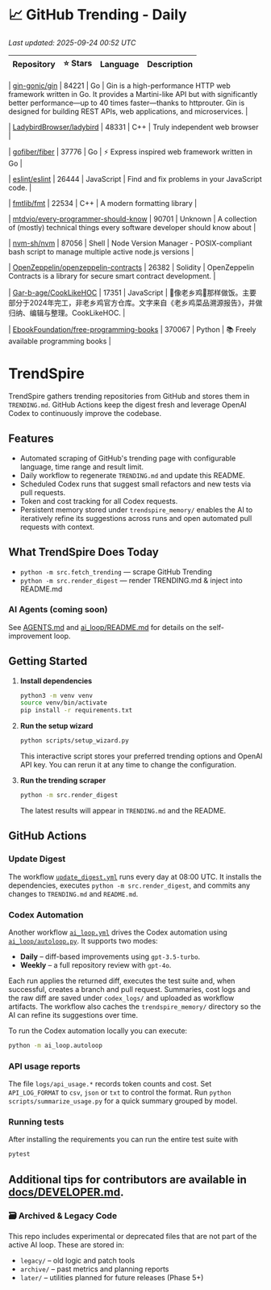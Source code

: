 <!-- TRENDING_START -->
# 📈 GitHub Trending - Daily

_Last updated: 2025-09-24 00:52 UTC_

| Repository | ⭐ Stars | Language | Description |
|------------|--------:|----------|-------------|

| [gin-gonic/gin](https://github.com/gin-gonic/gin) | 84221 | Go | Gin is a high-performance HTTP web framework written in Go. It provides a Martini-like API but with significantly better performance—up to 40 times faster—thanks to httprouter. Gin is designed for building REST APIs, web applications, and microservices. |

| [LadybirdBrowser/ladybird](https://github.com/LadybirdBrowser/ladybird) | 48331 | C++ | Truly independent web browser |

| [gofiber/fiber](https://github.com/gofiber/fiber) | 37776 | Go | ⚡️ Express inspired web framework written in Go |

| [eslint/eslint](https://github.com/eslint/eslint) | 26444 | JavaScript | Find and fix problems in your JavaScript code. |

| [fmtlib/fmt](https://github.com/fmtlib/fmt) | 22534 | C++ | A modern formatting library |

| [mtdvio/every-programmer-should-know](https://github.com/mtdvio/every-programmer-should-know) | 90701 | Unknown | A collection of (mostly) technical things every software developer should know about |

| [nvm-sh/nvm](https://github.com/nvm-sh/nvm) | 87056 | Shell | Node Version Manager - POSIX-compliant bash script to manage multiple active node.js versions |

| [OpenZeppelin/openzeppelin-contracts](https://github.com/OpenZeppelin/openzeppelin-contracts) | 26382 | Solidity | OpenZeppelin Contracts is a library for secure smart contract development. |

| [Gar-b-age/CookLikeHOC](https://github.com/Gar-b-age/CookLikeHOC) | 17351 | JavaScript | 🥢像老乡鸡🐔那样做饭。主要部分于2024年完工，非老乡鸡官方仓库。文字来自《老乡鸡菜品溯源报告》，并做归纳、编辑与整理。CookLikeHOC. |

| [EbookFoundation/free-programming-books](https://github.com/EbookFoundation/free-programming-books) | 370067 | Python | 📚 Freely available programming books |
<!-- TRENDING_END -->

# TrendSpire

TrendSpire gathers trending repositories from GitHub and stores them in `TRENDING.md`. GitHub Actions keep the digest fresh and leverage OpenAI Codex to continuously improve the codebase.

## Features

- Automated scraping of GitHub's trending page with configurable language, time range and result limit.
- Daily workflow to regenerate `TRENDING.md` and update this README.
- Scheduled Codex runs that suggest small refactors and new tests via pull requests.
- Token and cost tracking for all Codex requests.
- Persistent memory stored under `trendspire_memory/` enables the AI to
  iteratively refine its suggestions across runs and open automated pull
  requests with context.

## What TrendSpire Does Today

- `python -m src.fetch_trending` — scrape GitHub Trending
- `python -m src.render_digest` — render TRENDING.md & inject into README.md

### AI Agents (coming soon)
See [AGENTS.md](./AGENTS.md) and [ai_loop/README.md](./ai_loop/README.md) for details on the self-improvement loop.

## Getting Started

1. **Install dependencies**
   ```bash
   python3 -m venv venv
   source venv/bin/activate
   pip install -r requirements.txt
   ```

2. **Run the setup wizard**
   ```bash
   python scripts/setup_wizard.py
   ```
   This interactive script stores your preferred trending options and OpenAI API key.
   You can rerun it at any time to change the configuration.

3. **Run the trending scraper**
   ```bash
   python -m src.render_digest
   ```
   The latest results will appear in `TRENDING.md` and the README.


## GitHub Actions

### Update Digest

The workflow [`update_digest.yml`](.github/workflows/update_digest.yml) runs every day at 08:00 UTC. It installs the dependencies, executes `python -m src.render_digest`, and commits any changes to `TRENDING.md` and `README.md`.

### Codex Automation

Another workflow [`ai_loop.yml`](.github/workflows/ai_loop.yml) drives the Codex automation using [`ai_loop/autoloop.py`](ai_loop/autoloop.py). It supports two modes:

- **Daily** – diff-based improvements using `gpt-3.5-turbo`.
- **Weekly** – a full repository review with `gpt-4o`.

Each run applies the returned diff, executes the test suite and, when successful, creates a branch and pull request. Summaries, cost logs and the raw diff are saved under `codex_logs/` and uploaded as workflow artifacts. The workflow also caches the `trendspire_memory/` directory so the AI can refine its suggestions over time.

To run the Codex automation locally you can execute:

```bash
python -m ai_loop.autoloop
```

### API usage reports

The file `logs/api_usage.*` records token counts and cost. Set `API_LOG_FORMAT`
to `csv`, `json` or `txt` to control the format. Run `python
scripts/summarize_usage.py` for a quick summary grouped by model.

### Running tests

After installing the requirements you can run the entire test suite with

```bash
pytest
```

Additional tips for contributors are available in
[docs/DEVELOPER.md](docs/DEVELOPER.md).
---

### 🗃 Archived & Legacy Code

This repo includes experimental or deprecated files that are not part of the active AI loop. These are stored in:

- `legacy/` – old logic and patch tools
- `archive/` – past metrics and planning reports
- `later/` – utilities planned for future releases (Phase 5+)
